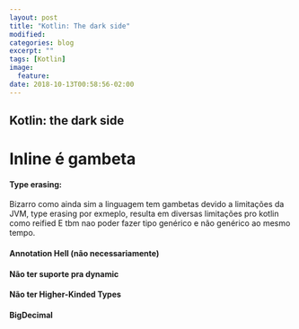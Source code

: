 ```yaml
---
layout: post
title: "Kotlin: The dark side"
modified:
categories: blog
excerpt: ""
tags: [Kotlin]
image:
  feature:
date: 2018-10-13T00:58:56-02:00
---
```


## Kotlin: the dark side


# Inline é gambeta

#### Type erasing:
Bizarro como ainda sim a linguagem tem gambetas devido a limitações da JVM, type erasing por exmeplo, resulta em diversas limitações pro kotlin como reified
E tbm nao poder fazer tipo genérico e não genérico ao mesmo tempo.

#### Annotation Hell (não necessariamente)

#### Não ter suporte pra dynamic

#### Não ter Higher-Kinded Types

#### BigDecimal

